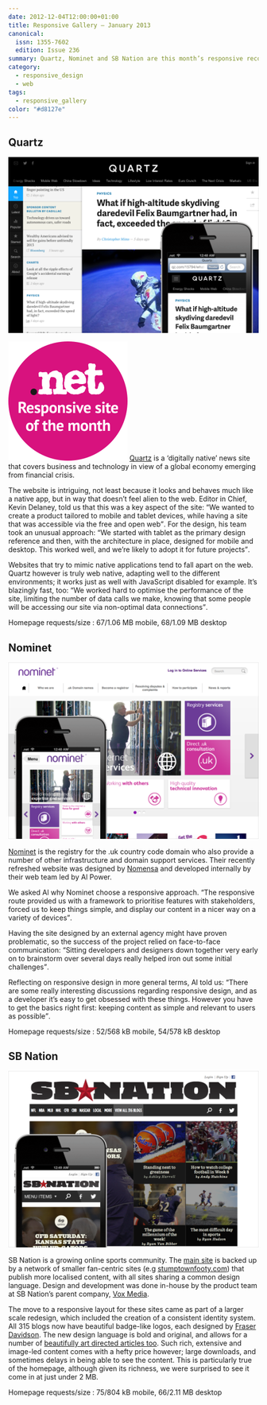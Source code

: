 ```yaml
---
date: 2012-12-04T12:00:00+01:00
title: Responsive Gallery – January 2013
canonical:
  issn: 1355-7602
  edition: Issue 236
summary: Quartz, Nominet and SB Nation are this month’s responsive recommendations.
category:
  - responsive_design
  - web
tags:
  - responsive_gallery
color: "#d8127e"
---
```


## Quartz

![Quartz homepage on a mobile phone with a screenshot of the desktop layout behind.](../media/2012/339/a1/quartz.png)

![Responsive site of the month](../media/2012/143/a2/site_of_the_month.svg) [Quartz][1] is a ‘digitally native’ news site that covers business and technology in view of a global economy emerging from financial crisis.

The website is intriguing, not least because it looks and behaves much like a native app, but in way that doesn’t feel alien to the web. Editor in Chief, Kevin Delaney, told us that this was a key aspect of the site: <q>We wanted to create a product tailored to mobile and tablet devices, while having a site that was accessible via the free and open web</q>. For the design, his team took an unusual approach: <q>We started with tablet as the primary design reference and then, with the architecture in place, designed for mobile and desktop. This worked well, and we’re likely to adopt it for future projects</q>.

Websites that try to mimic native applications tend to fall apart on the web. Quartz however is truly web native, adapting well to the different environments; it works just as well with JavaScript disabled for example. It’s blazingly fast, too: <q>We worked hard to optimise the performance of the site, limiting the number of data calls we make, knowing that some people will be accessing our site via non-optimal data connections</q>.

Homepage requests/size
: 67/1.06 MB mobile, 68/1.09 MB desktop

## Nominet

![Nominet homepage on a mobile phone with a screenshot of the desktop layout behind.](../media/2012/339/a1/nominet.png)

[Nominet][2] is the registry for the .uk country code domain who also provide a number of other infrastructure and domain support services. Their recently refreshed website was designed by [Nomensa][3] and developed internally by their web team led by Al Power.

We asked Al why Nominet choose a responsive approach. <q>The responsive route provided us with a framework to prioritise features with stakeholders, forced us to keep things simple, and display our content in a nicer way on a variety of devices</q>.

Having the site designed by an external agency might have proven problematic, so the success of the project relied on face-to-face communication: <q>Sitting developers and designers down together very early on to brainstorm over several days really helped iron out some initial challenges</q>.

Reflecting on responsive design in more general terms, Al told us: <q>There are some really interesting discussions regarding responsive design, and as a developer it’s easy to get obsessed with these things. However you have to get the basics right first: keeping content as simple and relevant to users as possible</q>.

Homepage requests/size
: 52/568 kB mobile, 54/578 kB desktop

## SB Nation

![SB Nation homepage on a mobile phone with a screenshot of the desktop layout behind.](../media/2012/339/a1/sb_nation.png)

SB Nation is a growing online sports community. The [main site][4] is backed up by a network of smaller fan-centric sites (e.g [stumptownfooty.com][5]) that publish more localised content, with all sites sharing a common design language. Design and development was done in-house by the product team at SB Nation’s parent company, [Vox Media][6].

The move to a responsive layout for these sites came as part of a larger scale redesign, which included the creation of a consistent identity system. All 315 blogs now have beautiful badge-like logos, each designed by [Fraser Davidson][7]. The new design language is bold and original, and allows for a number of [beautifully art directed articles too][8]. Such rich, extensive and image-led content comes with a hefty price however; large downloads, and sometimes delays in being able to see the content. This is particularly true of the homepage, although given its richness, we were surprised to see it come in at just under 2 MB.

Homepage requests/size
: 75/804 kB mobile, 66/2.11 MB desktop

[1]: https://qz.com
[2]: https://www.nominet.org.uk
[3]: https://nomensa.com
[4]: https://sbnation.com
[5]: https://stumptownfooty.com
[6]: https://voxmedia.com
[7]: https://fraserdavidson.co.uk
[8]: https://sbnation.com/mlb/2012/9/25/3403920/jewish-baseball-players-al-rosen
